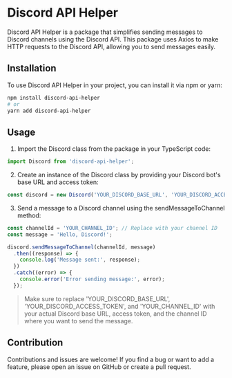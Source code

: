 # Discord API Helper

Discord API Helper is a package that simplifies sending messages to Discord channels using the Discord API. This package uses Axios to make HTTP requests to the Discord API, allowing you to send messages easily.

## Installation

To use Discord API Helper in your project, you can install it via npm or yarn:

```bash
npm install discord-api-helper
# or
yarn add discord-api-helper
```

## Usage
1. Import the Discord class from the package in your TypeScript code:
```typescript
import Discord from 'discord-api-helper';
```
2. Create an instance of the Discord class by providing your Discord bot's base URL and access token:
```typescript
const discord = new Discord('YOUR_DISCORD_BASE_URL', 'YOUR_DISCORD_ACCESS_TOKEN');
```
3. Send a message to a Discord channel using the sendMessageToChannel method:

```typescript
const channelId = 'YOUR_CHANNEL_ID'; // Replace with your channel ID
const message = 'Hello, Discord!';

discord.sendMessageToChannel(channelId, message)
  .then((response) => {
    console.log('Message sent:', response);
  })
  .catch((error) => {
    console.error('Error sending message:', error);
  });
```
> Make sure to replace 'YOUR_DISCORD_BASE_URL', 'YOUR_DISCORD_ACCESS_TOKEN', and 'YOUR_CHANNEL_ID' with your actual Discord base URL, access token, and the channel ID where you want to send the message.
 
## Contribution

Contributions and issues are welcome! If you find a bug or want to add a feature, please open an issue on GitHub or create a pull request.